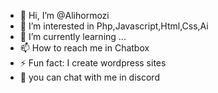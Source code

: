 - 👋 Hi, I’m @Alihormozi
- 👀 I’m interested in Php,Javascript,Html,Css,Ai
- 🌱 I’m currently learning ...
- 📫 How to reach me in Chatbox
- ⚡ Fun fact: I create wordpress sites
- 💬 you can chat with me in discord
